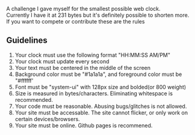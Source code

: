 A challenge I gave myself for the smallest possible web clock.\
Currently I have it at 231 bytes but it's definitely possible to shorten more.\
If you want to compete or contribute these are the rules

## Guidelines
1. Your clock must use the following format "HH:MM:SS AM/PM"
2. Your clock must update every second
3. Your text must be centered in the middle of the screen
4. Background color must be "#1a1a1a", and foreground color must be "#ffffff'
5. Font must be "system-ui" with 128px size and bolded(or 800 weight)
6. Size is measured in bytes/characters. Eliminating whitespace is recommended.
7. Your code must be reasonable. Abusing bugs/glitches is not allowed.
8. Your site must be accessable. The site cannot flicker, or only work on certain devices/browsers.
9. Your site must be online. Github pages is recommened.
